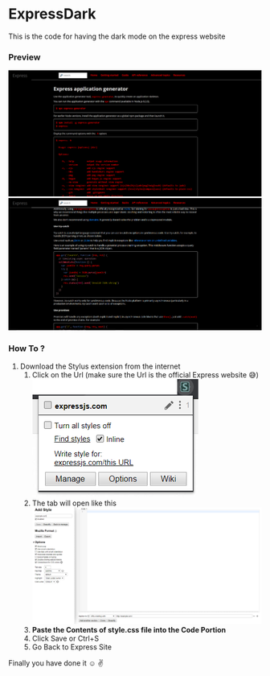 # ExpressDark
This is the code for having the dark mode on the express website

### Preview
![express_1](/express_1.PNG)
![express_2](/express_2.PNG)

### How To ?
1. Download the Stylus extension from the internet  
   1. Click on the Url (make sure the Url is the official Express website :sweat_smile:)
   ![express_3](/express_3.png)
   1. The tab will open like this 
   ![express_4](/express_4.PNG)
   1. **Paste the Contents of style.css file into the Code Portion**
   1. Click Save or Ctrl+S
   1. Go Back to Express Site 
   
Finally you have done it :relaxed:   :v:
